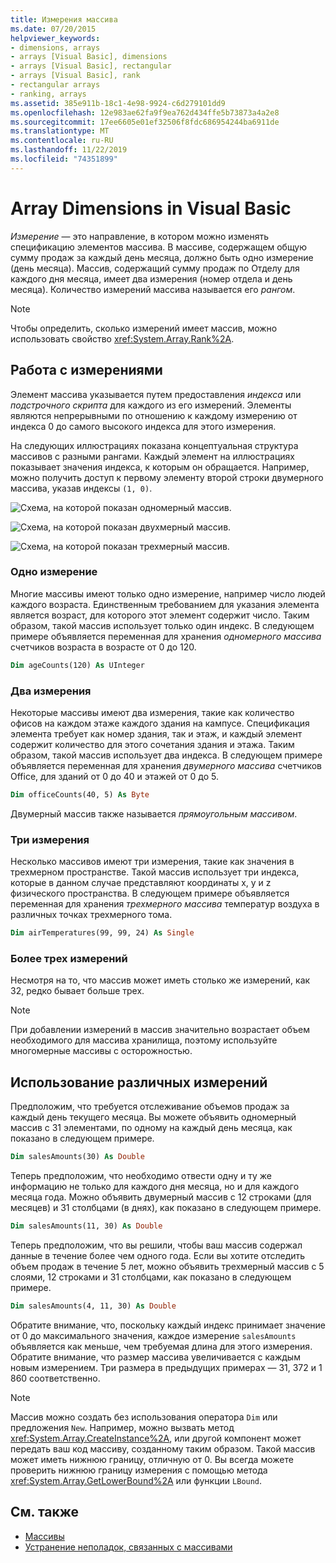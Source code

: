 ```yaml
---
title: Измерения массива
ms.date: 07/20/2015
helpviewer_keywords:
- dimensions, arrays
- arrays [Visual Basic], dimensions
- arrays [Visual Basic], rectangular
- arrays [Visual Basic], rank
- rectangular arrays
- ranking, arrays
ms.assetid: 385e911b-18c1-4e98-9924-c6d279101dd9
ms.openlocfilehash: 12e983ae62fa9f9ea762d434ffe5b73873a4a2e8
ms.sourcegitcommit: 17ee6605e01ef32506f8fdc686954244ba6911de
ms.translationtype: MT
ms.contentlocale: ru-RU
ms.lasthandoff: 11/22/2019
ms.locfileid: "74351899"
---
```

# <a name="array-dimensions-in-visual-basic"></a>Array Dimensions in Visual Basic

*Измерение* — это направление, в котором можно изменять спецификацию элементов массива. В массиве, содержащем общую сумму продаж за каждый день месяца, должно быть одно измерение (день месяца). Массив, содержащий сумму продаж по Отделу для каждого дня месяца, имеет два измерения (номер отдела и день месяца). Количество измерений массива называется его *рангом*.

> [!NOTE]
> Чтобы определить, сколько измерений имеет массив, можно использовать свойство <xref:System.Array.Rank%2A>.

## <a name="working-with-dimensions"></a>Работа с измерениями

Элемент массива указывается путем предоставления *индекса* или *подстрочного скрипта* для каждого из его измерений. Элементы являются непрерывными по отношению к каждому измерению от индекса 0 до самого высокого индекса для этого измерения.

На следующих иллюстрациях показана концептуальная структура массивов с разными рангами. Каждый элемент на иллюстрациях показывает значения индекса, к которым он обращается. Например, можно получить доступ к первому элементу второй строки двумерного массива, указав индексы `(1, 0)`.

![Схема, на которой показан одномерный массив.](./media/array-dimensions/one-dimensional-array.gif)

![Схема, на которой показан двухмерный массив.](./media/array-dimensions/two-dimensional-array.gif)

![Схема, на которой показан трехмерный массив.](./media/array-dimensions/three-dimensional-array.gif)

### <a name="one-dimension"></a>Одно измерение

Многие массивы имеют только одно измерение, например число людей каждого возраста. Единственным требованием для указания элемента является возраст, для которого этот элемент содержит число. Таким образом, такой массив использует только один индекс. В следующем примере объявляется переменная для хранения *одномерного массива* счетчиков возраста в возрасте от 0 до 120.

```vb
Dim ageCounts(120) As UInteger
```

### <a name="two-dimensions"></a>Два измерения

Некоторые массивы имеют два измерения, такие как количество офисов на каждом этаже каждого здания на кампусе. Спецификация элемента требует как номер здания, так и этаж, и каждый элемент содержит количество для этого сочетания здания и этажа. Таким образом, такой массив использует два индекса. В следующем примере объявляется переменная для хранения *двумерного массива* счетчиков Office, для зданий от 0 до 40 и этажей от 0 до 5.

```vb
Dim officeCounts(40, 5) As Byte
```

Двумерный массив также называется *прямоугольным массивом*.

### <a name="three-dimensions"></a>Три измерения

Несколько массивов имеют три измерения, такие как значения в трехмерном пространстве. Такой массив использует три индекса, которые в данном случае представляют координаты x, y и z физического пространства. В следующем примере объявляется переменная для хранения *трехмерного массива* температур воздуха в различных точках трехмерного тома.

```vb
Dim airTemperatures(99, 99, 24) As Single
```

### <a name="more-than-three-dimensions"></a>Более трех измерений

Несмотря на то, что массив может иметь столько же измерений, как 32, редко бывает больше трех.

> [!NOTE]
> При добавлении измерений в массив значительно возрастает объем необходимого для массива хранилища, поэтому используйте многомерные массивы с осторожностью.

## <a name="using-different-dimensions"></a>Использование различных измерений

Предположим, что требуется отслеживание объемов продаж за каждый день текущего месяца. Вы можете объявить одномерный массив с 31 элементами, по одному на каждый день месяца, как показано в следующем примере.

```vb
Dim salesAmounts(30) As Double
```

Теперь предположим, что необходимо отвести одну и ту же информацию не только для каждого дня месяца, но и для каждого месяца года. Можно объявить двумерный массив с 12 строками (для месяцев) и 31 столбцами (в днях), как показано в следующем примере.

```vb
Dim salesAmounts(11, 30) As Double
```

Теперь предположим, что вы решили, чтобы ваш массив содержал данные в течение более чем одного года. Если вы хотите отследить объем продаж в течение 5 лет, можно объявить трехмерный массив с 5 слоями, 12 строками и 31 столбцами, как показано в следующем примере.

```vb
Dim salesAmounts(4, 11, 30) As Double
```

Обратите внимание, что, поскольку каждый индекс принимает значение от 0 до максимального значения, каждое измерение `salesAmounts` объявляется как меньше, чем требуемая длина для этого измерения. Обратите внимание, что размер массива увеличивается с каждым новым измерением. Три размера в предыдущих примерах — 31, 372 и 1 860 соответственно.

> [!NOTE]
> Массив можно создать без использования оператора `Dim` или предложения `New`. Например, можно вызвать метод <xref:System.Array.CreateInstance%2A>, или другой компонент может передать ваш код массиву, созданному таким образом. Такой массив может иметь нижнюю границу, отличную от 0. Вы всегда можете проверить нижнюю границу измерения с помощью метода <xref:System.Array.GetLowerBound%2A> или функции `LBound`.

## <a name="see-also"></a>См. также

- [Массивы](../../../../visual-basic/programming-guide/language-features/arrays/index.md)
- [Устранение неполадок, связанных с массивами](../../../../visual-basic/programming-guide/language-features/arrays/troubleshooting-arrays.md)
